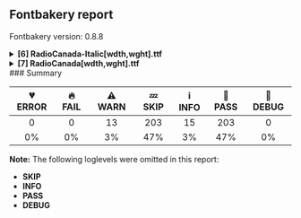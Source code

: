 ## Fontbakery report

Fontbakery version: 0.8.8

<details><summary><b>[6] RadioCanada-Italic[wdth,wght].ttf</b></summary><div><details><summary>⚠ <b>WARN:</b> Checking OS/2 achVendID. (<a href="https://font-bakery.readthedocs.io/en/latest/fontbakery/profiles/googlefonts.html#com.google.fonts/check/vendor_id">com.google.fonts/check/vendor_id</a>)</summary><div>


* ⚠ **WARN** OS/2 VendorID value 'NONE' is not yet recognized. If you registered it recently, then it's safe to ignore this warning message. Otherwise, you should set it to your own unique 4 character code, and register it with Microsoft at https://www.microsoft.com/typography/links/vendorlist.aspx
 [code: unknown]
</div></details><details><summary>⚠ <b>WARN:</b> Are there caret positions declared for every ligature? (<a href="https://font-bakery.readthedocs.io/en/latest/fontbakery/profiles/googlefonts.html#com.google.fonts/check/ligature_carets">com.google.fonts/check/ligature_carets</a>)</summary><div>


* ⚠ **WARN** This font lacks caret position values for ligature glyphs on its GDEF table. [code: lacks-caret-pos]
</div></details><details><summary>⚠ <b>WARN:</b> Is there kerning info for non-ligated sequences? (<a href="https://font-bakery.readthedocs.io/en/latest/fontbakery/profiles/googlefonts.html#com.google.fonts/check/kerning_for_non_ligated_sequences">com.google.fonts/check/kerning_for_non_ligated_sequences</a>)</summary><div>


* ⚠ **WARN** GPOS table lacks kerning info for the following non-ligated sequences:
	- d + uni0315
	- f + f
	- f + i
	- i + f
	- f + l
	- l + f
	- i + l
	- uni0295 + uni0315
	- uni0315 + uni02B7
	- l + uni0315
	- uni1E5B + uni0315
	- t + uni0315

   [code: lacks-kern-info]
</div></details><details><summary>⚠ <b>WARN:</b> Ensure fonts have ScriptLangTags declared on the 'meta' table. (<a href="https://font-bakery.readthedocs.io/en/latest/fontbakery/profiles/googlefonts.html#com.google.fonts/check/meta/script_lang_tags">com.google.fonts/check/meta/script_lang_tags</a>)</summary><div>


* ⚠ **WARN** This font file does not have a 'meta' table. [code: lacks-meta-table]
</div></details><details><summary>⚠ <b>WARN:</b> Ensure dotted circle glyph is present and can attach marks. (<a href="https://font-bakery.readthedocs.io/en/latest/fontbakery/profiles/universal.html#com.google.fonts/check/dotted_circle">com.google.fonts/check/dotted_circle</a>)</summary><div>


* ⚠ **WARN** No dotted circle glyph present [code: missing-dotted-circle]
</div></details><details><summary>⚠ <b>WARN:</b> Are there any misaligned on-curve points? (<a href="https://font-bakery.readthedocs.io/en/latest/fontbakery/profiles/<Section: Outline Correctness Checks>.html#com.google.fonts/check/outline_alignment_miss">com.google.fonts/check/outline_alignment_miss</a>)</summary><div>


* ⚠ **WARN** The following glyphs have on-curve points which have potentially incorrect y coordinates:
	* exclam (U+0021): X=133.0,Y=-0.5 (should be at baseline 0?)
	* period (U+002E): X=85.0,Y=-0.5 (should be at baseline 0?)
	* two (U+0032): X=272.5,Y=688.0 (should be at cap-height 690?)
	* six (U+0036): X=535.0,Y=688.5 (should be at cap-height 690?)
	* nine (U+0039): X=103.0,Y=2.0 (should be at baseline 0?)
	* colon (U+003A): X=85.0,Y=-0.5 (should be at baseline 0?)
	* question (U+003F): X=219.0,Y=-0.5 (should be at baseline 0?)
	* G (U+0047): X=394.0,Y=1.0 (should be at baseline 0?)
	* braceleft (U+007B): X=187.0,Y=-254.0 (should be at descender -255?)
	* braceright (U+007D): X=197.5,Y=691.0 (should be at cap-height 690?) and 85 more.

Use -F or --full-lists to disable shortening of long lists. [code: found-misalignments]
</div></details><br></div></details><details><summary><b>[7] RadioCanada[wdth,wght].ttf</b></summary><div><details><summary>⚠ <b>WARN:</b> Checking OS/2 achVendID. (<a href="https://font-bakery.readthedocs.io/en/latest/fontbakery/profiles/googlefonts.html#com.google.fonts/check/vendor_id">com.google.fonts/check/vendor_id</a>)</summary><div>


* ⚠ **WARN** OS/2 VendorID value 'NONE' is not yet recognized. If you registered it recently, then it's safe to ignore this warning message. Otherwise, you should set it to your own unique 4 character code, and register it with Microsoft at https://www.microsoft.com/typography/links/vendorlist.aspx
 [code: unknown]
</div></details><details><summary>⚠ <b>WARN:</b> Are there caret positions declared for every ligature? (<a href="https://font-bakery.readthedocs.io/en/latest/fontbakery/profiles/googlefonts.html#com.google.fonts/check/ligature_carets">com.google.fonts/check/ligature_carets</a>)</summary><div>


* ⚠ **WARN** This font lacks caret position values for ligature glyphs on its GDEF table. [code: lacks-caret-pos]
</div></details><details><summary>⚠ <b>WARN:</b> Is there kerning info for non-ligated sequences? (<a href="https://font-bakery.readthedocs.io/en/latest/fontbakery/profiles/googlefonts.html#com.google.fonts/check/kerning_for_non_ligated_sequences">com.google.fonts/check/kerning_for_non_ligated_sequences</a>)</summary><div>


* ⚠ **WARN** GPOS table lacks kerning info for the following non-ligated sequences:
	- d + uni0315
	- f + f
	- f + i
	- i + f
	- f + l
	- l + f
	- i + l
	- uni0295 + uni0315
	- uni0315 + uni02B7
	- l + uni0315
	- uni1E5B + uni0315
	- t + uni0315

   [code: lacks-kern-info]
</div></details><details><summary>⚠ <b>WARN:</b> Ensure fonts have ScriptLangTags declared on the 'meta' table. (<a href="https://font-bakery.readthedocs.io/en/latest/fontbakery/profiles/googlefonts.html#com.google.fonts/check/meta/script_lang_tags">com.google.fonts/check/meta/script_lang_tags</a>)</summary><div>


* ⚠ **WARN** This font file does not have a 'meta' table. [code: lacks-meta-table]
</div></details><details><summary>⚠ <b>WARN:</b> Check font contains no unreachable glyphs (<a href="https://font-bakery.readthedocs.io/en/latest/fontbakery/profiles/universal.html#com.google.fonts/check/unreachable_glyphs">com.google.fonts/check/unreachable_glyphs</a>)</summary><div>


* ⚠ **WARN** The following glyphs could not be reached by codepoint or substitution rules:
	- macronmod
 [code: unreachable-glyphs]
</div></details><details><summary>⚠ <b>WARN:</b> Ensure dotted circle glyph is present and can attach marks. (<a href="https://font-bakery.readthedocs.io/en/latest/fontbakery/profiles/universal.html#com.google.fonts/check/dotted_circle">com.google.fonts/check/dotted_circle</a>)</summary><div>


* ⚠ **WARN** No dotted circle glyph present [code: missing-dotted-circle]
</div></details><details><summary>⚠ <b>WARN:</b> Are there any misaligned on-curve points? (<a href="https://font-bakery.readthedocs.io/en/latest/fontbakery/profiles/<Section: Outline Correctness Checks>.html#com.google.fonts/check/outline_alignment_miss">com.google.fonts/check/outline_alignment_miss</a>)</summary><div>


* ⚠ **WARN** The following glyphs have on-curve points which have potentially incorrect y coordinates:
	* Aring (U+00C5): X=411.0,Y=691.5 (should be at cap-height 690?)
	* Aring (U+00C5): X=245.5,Y=691.5 (should be at cap-height 690?)
	* IJ (U+0132): X=356.0,Y=-1.0 (should be at baseline 0?)
	* oe (U+0153): X=722.0,Y=1.5 (should be at baseline 0?)
	* uni018F (U+018F): X=246.0,Y=690.5 (should be at cap-height 690?)
	* uni0194 (U+0194): X=365.5,Y=-1.5 (should be at baseline 0?)
	* Aringacute (U+01FA): X=411.0,Y=691.5 (should be at cap-height 690?)
	* Aringacute (U+01FA): X=245.5,Y=691.5 (should be at cap-height 690?)
	* uni02B8 (U+02B8): X=11.0,Y=691.0 (should be at cap-height 690?)
	* uni02B8 (U+02B8): X=77.0,Y=691.0 (should be at cap-height 690?) and 12 more.

Use -F or --full-lists to disable shortening of long lists. [code: found-misalignments]
</div></details><br></div></details>
### Summary

| 💔 ERROR | 🔥 FAIL | ⚠ WARN | 💤 SKIP | ℹ INFO | 🍞 PASS | 🔎 DEBUG |
|:-----:|:----:|:----:|:----:|:----:|:----:|:----:|
| 0 | 0 | 13 | 203 | 15 | 203 | 0 |
| 0% | 0% | 3% | 47% | 3% | 47% | 0% |

**Note:** The following loglevels were omitted in this report:
* **SKIP**
* **INFO**
* **PASS**
* **DEBUG**
